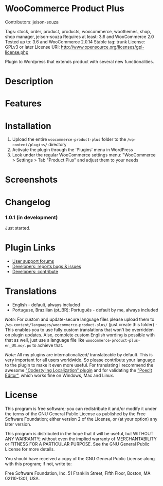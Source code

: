 WooCommerce Product Plus
===========
Contributors: jeison-souza

Tags: stock, order, product, products, woocommerce, woothemes, shop, shop manager, jeison-souza
Requires at least: 3.6 and WooCommerce 2.0
Tested up to: 3.6 and WooCommerce 2.0.14
Stable tag: trunk
License: GPLv3 or later
License URI: http://www.opensource.org/licenses/gpl-license.php

Plugin to Wordpress that extends product with several new functionalities.

Description
===========

Features
===========

Installation
===========
1. Upload the entire `woocommerce-product-plus` folder to the `/wp-content/plugins/` directory
2. Activate the plugin through the 'Plugins' menu in WordPress
3. Look under the regular WooCommerce settings menu: "WooCommerce > Settings > Tab "Product Plus" and adjust them to your needs

Screenshots
===========

Changelog
===========

### 1.0.1 (in development)
Just started.

Plugin Links
===========
* [User support forums](http://wordpress.org/tags/woocommerce-product-plus)
* [Developers: reports bugs & issues](https://github.com/jeison-souza/woocommerce-product-plus/issues)
* [Developers: contribute](https://github.com/jeison-souza/woocommerce-product-plus)

Translations
===========
* English - default, always included
* Portuguse, Brazilian (pt_BR): Português - default by me, always included

*Note:* For custom and update-secure language files please upload them to `/wp-content/languages/woocommerce-product-plus/` (just create this folder) - This enables you to use fully custom translations that won't be overridden on plugin updates. Also, complete custom English wording is possible with that as well, just use a language file like `woocommerce-product-plus-en_US.mo/.po` to achieve that.

*Note:* All my plugins are internationalized/ translateable by default. This is very important for all users worldwide. So please contribute your language to the plugin to make it even more useful. For translating I recommend the awesome ["Codestyling Localization" plugin](http://wordpress.org/extend/plugins/codestyling-localization/) and for validating the ["Poedit Editor"](http://www.poedit.net/), which works fine on Windows, Mac and Linux.

License
===========

This program is free software; you can redistribute it and/or modify it under the terms of the GNU General Public License as published by the Free Software Foundation; either version 2 of the License, or (at your option) any later version.

This program is distributed in the hope that it will be useful, but WITHOUT ANY WARRANTY; without even the implied warranty of MERCHANTABILITY or FITNESS FOR A PARTICULAR PURPOSE.  See the GNU General Public License for more details.

You should have received a copy of the GNU General Public License along with this program; if not, write to:

Free Software Foundation, Inc.
51 Franklin Street, Fifth Floor,
Boston, MA
02110-1301, USA.
